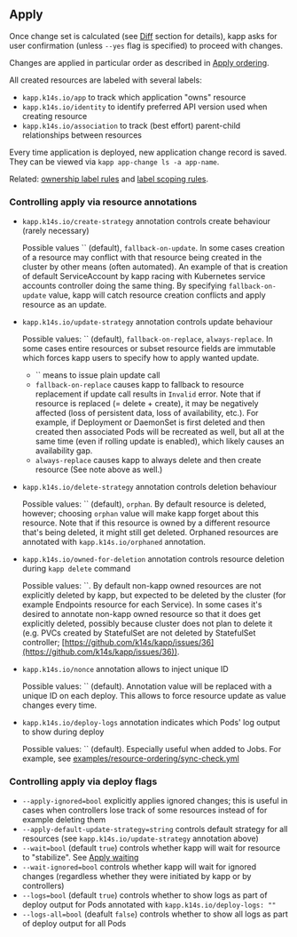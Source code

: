 ## Apply

Once change set is calculated (see [Diff](diff.md) section for details), kapp asks for user confirmation (unless `--yes` flag is specified) to proceed with changes.

Changes are applied in particular order as described in [Apply ordering](apply-ordering.md).

All created resources are labeled with several labels:

- `kapp.k14s.io/app` to track which application "owns" resource
- `kapp.k14s.io/identity` to identify preferred API version used when creating resource
- `kapp.k14s.io/association` to track (best effort) parent-child relationships between resources

Every time application is deployed, new application change record is saved. They can be viewed via `kapp app-change ls -a app-name`.

Related: [ownership label rules](config.md) and [label scoping rules](config.md).

### Controlling apply via resource annotations

- `kapp.k14s.io/create-strategy` annotation controls create behaviour (rarely necessary)

  Possible values `` (default), `fallback-on-update`. In some cases creation of a resource may conflict with that resource being created in the cluster by other means (often automated). An example of that is creation of default ServiceAccount by kapp racing with Kubernetes service accounts controller doing the same thing. By specifying `fallback-on-update` value, kapp will catch resource creation conflicts and apply resource as an update.

- `kapp.k14s.io/update-strategy` annotation controls update behaviour

	Possible values: `` (default), `fallback-on-replace`, `always-replace`. In some cases entire resources or subset resource fields are immutable which forces kapp users to specify how to apply wanted update.

	- `` means to issue plain update call
	- `fallback-on-replace` causes kapp to fallback to resource replacement if update call results in `Invalid` error. Note that if resource is replaced (= delete + create), it may be negatively affected (loss of persistent data, loss of availability, etc.). For example, if Deployment or DaemonSet is first deleted and then created then associated Pods will be recreated as well, but all at the same time (even if rolling update is enabled), which likely causes an availability gap.
	- `always-replace` causes kapp to always delete and then create resource (See note above as well.)

- `kapp.k14s.io/delete-strategy` annotation controls deletion behaviour

	Possible values: `` (default), `orphan`. By default resource is deleted, however; choosing `orphan` value will make kapp forget about this resource. Note that if this resource is owned by a different resource that's being deleted, it might still get deleted. Orphaned resources are annotated with `kapp.k14s.io/orphaned` annotation.

- `kapp.k14s.io/owned-for-deletion` annotation controls resource deletion during `kapp delete` command

  Possible values: ``. By default non-kapp owned resources are not explicitly deleted by kapp, but expected to be deleted by the cluster (for example Endpoints resource for each Service). In some cases it's desired to annotate non-kapp owned resource so that it does get explicitly deleted, possibly because cluster does not plan to delete it (e.g. PVCs created by StatefulSet are not deleted by StatefulSet controller; [https://github.com/k14s/kapp/issues/36](https://github.com/k14s/kapp/issues/36)).

- `kapp.k14s.io/nonce` annotation allows to inject unique ID

    Possible values: `` (default). Annotation value will be replaced with a unique ID on each deploy. This allows to force resource update as value changes every time.

- `kapp.k14s.io/deploy-logs` annotation indicates which Pods' log output to show during deploy

    Possible values: `` (default). Especially useful when added to Jobs. For example, see [examples/resource-ordering/sync-check.yml](../examples/resource-ordering/sync-check.yml)

### Controlling apply via deploy flags

- `--apply-ignored=bool` explicitly applies ignored changes; this is useful in cases when controllers lose track of some resources instead of for example deleting them
- `--apply-default-update-strategy=string` controls default strategy for all resources (see `kapp.k14s.io/update-strategy` annotation above)
- `--wait=bool` (default `true`) controls whether kapp will wait for resource to "stabilize". See [Apply waiting](apply-waiting.md)
- `--wait-ignored=bool` controls whether kapp will wait for ignored changes (regardless whether they were initiated by kapp or by controllers)
- `--logs=bool` (default `true`) controls whether to show logs as part of deploy output for Pods annotated with `kapp.k14s.io/deploy-logs: ""`
- `--logs-all=bool` (deafult `false`) controls whether to show all logs as part of deploy output for all Pods
